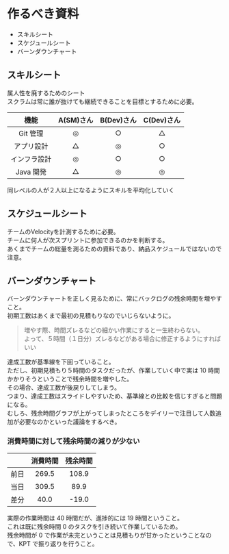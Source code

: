 # 作るべき資料

- スキルシート  
- スケジュールシート  
- バーンダウンチャート

## スキルシート

属人性を廃するためのシート  
スクラムは常に誰が抜けても継続できることを目標とするために必要。

| 機能 | A(SM)さん | B(Dev)さん | C(Dev)さん |
| :--: | :--: | :--: | :--: |
| Git 管理 | ◎ | ○ | △|
| アプリ設計 | △ | ◎ | ○ |
| インフラ設計 | ◎ | ○ | ○ |
| Java 開発 | △ | ◎ | ◎ |

同レベルの人が２人以上になるようにスキルを平均化していく

## スケジュールシート

チームのVelocityを計測するために必要。  
チームに何人が次スプリントに参加できるのかを判断する。  
あくまでチームの総量を測るための資料であり、納品スケジュールではないので注意。

## バーンダウンチャート

バーンダウンチャートを正しく見るために、常にバックログの残余時間を増やすこと。  
初期工数はあくまで最初の見積もりなのでいじらないように。

> 増やす際、時間ズレるなどの細かい作業にすると一生終わらない。  
> よって、５時間（１日分）ズレるなどがある場合に修正するようにすればいい

達成工数が基準線を下回っていること。  
ただし、初期見積もり５時間のタスクだったが、作業していく中で実は 10 時間かかりそうということで残余時間を増やした。  
その場合、達成工数が後戻りしてしまう。  
つまり、達成工数はスライドしやすいため、基準線との比較を信じすぎると問題になる。  
むしろ、残余時間グラフが上がってしまったところをデイリーで注目して人数追加が必要なのかといった議論をするべき。

### 消費時間に対して残余時間の減りが少ない

|      | 消費時間 | 残余時間 |
| :--: | :------: | :------: |
| 前日 |  269.5   |  108.9   |
| 当日 |  309.5   |   89.9   |
| 差分 |   40.0   |  -19.0   |

実際の作業時間は 40 時間だが、進捗的には 19 時間ということ。  
これは既に残余時間 0 のタスクを引き続いて作業しているため。  
残余時間が 0 で作業が未完ということは見積もりが甘かったということなので、KPT で振り返りを行うこと。
